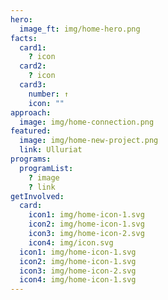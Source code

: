 ```yaml
---
hero:
  image_ft: img/home-hero.png
facts:
  card1:
    ? icon
  card2:
    ? icon
  card3:
    number: ↑
    icon: ""
approach:
  image: img/home-connection.png
featured:
  image: img/home-new-project.png
  link: Ulluriat
programs:
  programList:
    ? image
    ? link
getInvolved:
  card:
    icon1: img/home-icon-1.svg
    icon2: img/home-icon-1.svg
    icon3: img/home-icon-2.svg
    icon4: img/icon.svg
  icon1: img/home-icon-1.svg
  icon2: img/home-icon-1.svg
  icon3: img/home-icon-2.svg
  icon4: img/home-icon-1.svg
---
```

